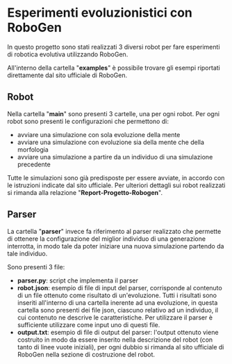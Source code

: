 # Esperimenti evoluzionistici con RoboGen
In questo progetto sono stati realizzati 3 diversi robot per fare esperimenti di robotica evolutiva utilizzando RoboGen.

All'interno della cartella "**examples**" è possibile trovare gli esempi riportati direttamente dal sito ufficiale di RoboGen.

## Robot
Nella cartella "**main**" sono presenti 3 cartelle, una per ogni robot.
Per ogni robot sono presenti le configurazioni che permettono di:
- avviare una simulazione con sola evoluzione della mente
- avviare una simulazione con evoluzione sia della mente che della morfologia
- avviare una simulazione a partire da un individuo di una simulazione precedente

Tutte le simulazioni sono già predisposte per essere avviate, in accordo con le istruzioni indicate dal sito ufficiale.
Per ulteriori dettagli sui robot realizzati si rimanda alla relazione "**Report-Progetto-Robogen**".

## Parser
La cartella "**parser**" invece fa riferimento al parser realizzato che permette di ottenere la configurazione del miglior individuo di una generazione interrotta, in modo tale da poter iniziare una nuova simulazione partendo da tale individuo.

Sono presenti 3 file:
- **parser.py**: script che implementa il parser
- **robot.json**: esempio di file di input del parser, corrisponde al contenuto di un file ottenuto come risultato di un'evoluzione. Tutti i risultati sono inseriti all'interno di una cartella inerente ad una evoluzione, in questa cartella sono presenti dei file json, ciascuno relativo ad un individuo, il cui contenuto ne descrive le caratteristiche. Per utilizzare il parser è sufficiente utilizzare come input uno di questi file.
- **output.txt**: esempio di file di output del parser: l'output ottenuto viene costruito in modo da essere inserito nella descrizione del robot (con tanto di linee vuote iniziali), per ogni dubbio si rimanda al sito ufficiale di RoboGen nella sezione di costruzione del robot.
